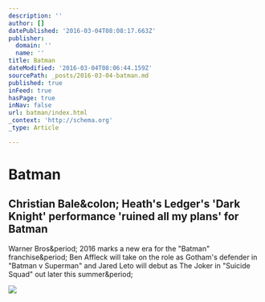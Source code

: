 ```yaml
---
description: ''
author: []
datePublished: '2016-03-04T08:08:17.663Z'
publisher:
  domain: ''
  name: ''
title: Batman
dateModified: '2016-03-04T08:06:44.159Z'
sourcePath: _posts/2016-03-04-batman.md
published: true
inFeed: true
hasPage: true
inNav: false
url: batman/index.html
_context: 'http://schema.org'
_type: Article

---
```

# Batman

<article style=""><h1>Christian Bale&amp;colon; Heath's Ledger's 'Dark Knight' performance 'ruined all my plans' for Batman</h1><p>Warner Bros&amp;period; 2016 marks a new era for the "Batman" franchise&amp;period; Ben Affleck will take on the role as Gotham's defender in "Batman v Superman" and Jared Leto will debut as The Joker in "Suicide Squad" out later this summer&amp;period;</p><img src="http://static3.techinsider.io/image/55ca478d371d2254008bed38-1573-786/screen%20shot%202015-08-11%20at%202.45.34%20pm.png" /></article>